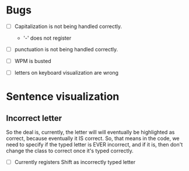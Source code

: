# Bugs

- [ ] Capitalization is not being handled correctly.
    - '-' does not register
- [ ] punctuation is not being handled correctly.
- [ ] WPM is busted
- [ ] letters on keyboard visualization are wrong


# Sentence visualization
## Incorrect letter
So the deal is, currently, the letter will will eventually be highlighted as correct, because eventually it IS correct. So, that means in the code, we need to specify if the typed letter is EVER incorrect, and if it is, then don't change the class to correct once it's typed correctly.

- [ ] Currently registers Shift as incorrectly typed letter